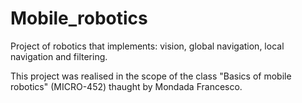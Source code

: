 # Mobile_robotics
Project of robotics that implements: vision, global navigation, local navigation and filtering.

This project was realised in the scope of the class "Basics of mobile robotics" (MICRO-452) thaught by Mondada Francesco.
